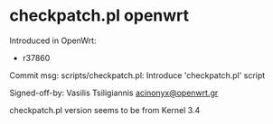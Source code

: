# checkpatch.pl openwrt

Introduced in OpenWrt:
- r37860

Commit msg:
scripts/checkpatch.pl: Introduce 'checkpatch.pl' script
    
Signed-off-by: Vasilis Tsiligiannis <acinonyx@openwrt.gr>


checkpatch.pl version seems to be from Kernel 3.4
